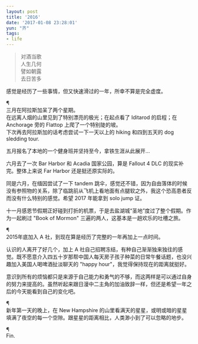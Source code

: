 ```yaml
---
layout: post
title: '2016'
date: '2017-01-08 23:28:01'
yun: "齐"
tags:
- life
---
```


> 对酒当歌  
> 人生几何  
> 譬如朝露  
> 去日苦多

感觉是经历了一些事情，但又快速滑过的一年，所幸不算是完全虚度。

¶  
三月在阿拉斯加呆了两个星期。  
在远离人烟的山里见到了特别漂亮的极光；在起点看了 Iditarod 的启程；在 Anchorage 旁的 Flattop 上爬了一个特别陡的坡。  
下次再去阿拉斯加的话考虑尝试一下一天以上的 hiking 和四到五天的 dog sledding tour.

五月报名了本地的一个健身班并坚持至今，拿铁生涯从此展开…

六月去了一次 Bar Harbor 和 Acadia 国家公园，算是 Fallout 4 DLC 的现实补完。整体上来说 Far Harbor 还是挺还原实际的。

同是六月，在缅因尝试了一下 tandem 跳伞，感觉还不错，因为自由落体的时候没有参照物的关系，除了临跳前从飞机上看地面有点腿软之外，我这个恐高患者反而没有什么特别的感觉。希望 2017 年能拿到 solo jump 证。

十一月感恩节假期正好碰到打折的机票，于是去盐湖城“圣地”度过了整个假期。作为一起刷过 "Book of Mormon" 三遍的两人，这基本是一趟欢乐的吐槽之旅。

¶  
2015年底加入 A 社，到现在算是经历了完整的一年再加上一点时间。

认识的人离开了好几个，加上 A 社自己招聘冻结，有种自己渐渐独来独往的感觉。既不愿意介入四五十岁那帮中国人每天房子孩子种菜的日常午餐话题，也没兴趣加入美国人喝啤酒扯淡聊天的 "happy hour"，我觉得保持现在的距离就挺好。

意识到所有的烦恼都只是来源于自己能力和勇气的不够，而这两样是可以通过自身的努力来提高的。虽然听起来跟日漫中二主角的加油致辞一样，但还是希望一年之后的今天能看到自己的变化吧。

¶  
新年第一天的晚上，在 New Hampshire 的山里看满天的星星，或明或暗的星星填满了夜空的每一个空隙。跟星星的距离相比，人类渺小到了可以忽略的地步。

¶  
Fin.
